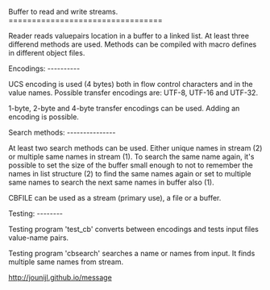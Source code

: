 Buffer to read and write streams.
\=================================

Reader reads valuepairs location in a buffer to a linked list. At least three 
differend methods are used. Methods can be compiled with macro defines in 
different object files.


Encodings:
\----------

UCS encoding is used (4 bytes) both in flow control characters and in the value 
names. Possible transfer encodings are: UTF-8, UTF-16 and UTF-32.

1-byte, 2-byte and 4-byte transfer encodings can be used. Adding an encoding is 
possible.


Search methods:
\---------------

At least two search methods can be used. Either unique names in stream (2) or 
multiple same names in stream (1). To search the same name again, it's possible to 
set the size of the buffer small enough to not to remember the names in list 
structure (2) to find the same names again or set to multiple same names to search 
the next same names in buffer also (1).

CBFILE can be used as a stream (primary use), a file or a buffer.


Testing:
\--------

Testing program 'test_cb' converts between encodings and tests input files 
value-name pairs.

Testing program 'cbsearch' searches a name or names from input. It finds multiple 
same names from stream.


<a href="http://jounijl.github.io/message">http://jounijl.github.io/message</a>
